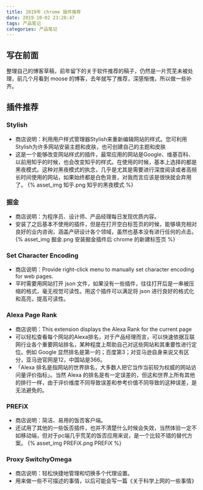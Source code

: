 ```yaml
---
title: 2019年 chrome 插件推荐
date: 2019-10-02 23:28:47
tags: 产品笔记
categories: 产品笔记
---
```


## 写在前面

整理自己的博客草稿，前年留下的关于软件推荐的稿子，仍然是一片荒芜未被处理，前几个月看到 moose 的博客，去年就写了推荐，深感惭愧，所以做一些补齐。



## 插件推荐

### Stylish
  - 商店说明：利用用户样式管理器Stylish来重新编辑网站的样式。您可利用Stylish为许多网站安装主题和皮肤，也可创建自己的主题和皮肤
  - 这是一个能够改变网站样式的插件，最常应用的网站是Google、维基百科、以前用知乎的时候，也会改变知乎的样式。在使用的时候，基本上选择的都是黑夜模式。这种对黑夜模式的执念，几乎是尤其是需要进行深度阅读或者高频长时间使用的网站，如果始终都是白色背景，对我而言应该是很快就会弃用了。
    {% asset_img 知乎.png 知乎的黑夜模式 %}


### 掘金
  - 商店说明：为程序员、设计师、产品经理每日发现优质内容。
  - 安装了之后基本不使用的插件，但是在打开空白标签页的时候，能够填充相对良好的业内咨询，涵盖产研设计各个领域，虽然也基本没有进行任何的点击。
    {% asset_img 掘金.png 安装掘金插件后 chrome 的新建标签页 %}


### Set Character Encoding
  - 商店说明：Provide right-click menu to manually set character encoding for web pages.
  - 平时需要用网站打开 json 文件，如果没有一些插件，往往打开后是一串被压缩的格式，毫无视觉可读性。用这个插件可以满足将 json 进行良好的格式化和高亮，提高可读性。


### Alexa Page Rank
  - 商店说明：This extension displays the Alexa Rank for the current page
  - 可以轻松查看每个网站的Alexa排名，对于产品经理而言，可以快速依据互联网行业各个重要网站排名，某种程度上帮助自己对这些网站和其重要性进行定位。例如 Google 显然排名是第一的；百度第3；对亚马逊自身来说又有区分，亚马逊官网是12，中国站是366。
  - 「Alexa 排名是指网站的世界排名，大多数人把它当作当前较为权威的网站访问量评价指标」。当然 Alexa 的排名是有一定误差的，但这和世界上所有其他的排行一样，由于评价维度不同导致误差和参考价值不同导致的这种误差，是无法避免的。


### PREFiX
  - 商店说明：简洁、易用的饭否客户端。
  - 还试用了其他的一些饭否插件，也并不清楚什么时候会失效，当然体验一定不如移动端，但对于pc端几乎荒芜的饭否应用来说，是一个比较不错的替代方案。
    {% asset_img PREFiX.png PREFiX %}
    

### Proxy SwitchyOmega
  - 商店说明：轻松快捷地管理和切换多个代理设置。
  - 用来做一些不可描述的事情，以后可能会写一篇《关于科学上网的一些事情》